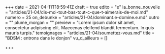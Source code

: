 +++
date = 2021-04-11T18:59:41Z
draft = true
edito = "e"
la_bonne_nouvelle = "articles/21-04/dis-moi-tout-bas-tout-c-que-t-aimerais-de-moi.md"
numero = 25
on_debunke = "articles/21-04/dominant.e-domine.e.md"
outro = ""
plume_morgan = ""
preview = "Lorem ipsum dolor sit amet, consectetur adipiscing elit. Maecenas eleifend blandit fermentum. In quis mauris turpis."
temoignages = "articles/21-04/soumettez-vous.md"
title = "BDSM : entrons dans le donjon"
vu_d_ailleurs = []

+++
